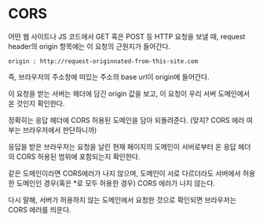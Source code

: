 # CORS

어떤 웹 사이트나 JS 코드에서 GET 혹은 POST 등 HTTP 요청을 보낼 때, request header의 origin 항목에는 이 요청의 근원지가 들어간다.

`origin : http://request-originnated-from-this-site.com`

즉, 브라우저의 주소창에 떠있는 주소의 base url이 origin에 들어간다.

이 요청을 받는 서버는 헤더에 담긴 origin 값을 보고, 이 요청이 우리 서버 도메인에서 온 것인지 확인한다.

정확히는 응답 헤더에 CORS 허용된 도메인을 담아 되돌려준다. (맞지? CORS 에러 여부는 브라우저에서 판단하니까)

응답을 받은 브라우저는 요청을 날린 현재 페이지의 도메인이 서버로부터 온 응답 헤더의 CORS 허용된 범위에 포함되는지 확인한다.

같은 도메인이라면 CORS에러가 나지 않으며,
도메인이 서로 다르더라도 서버에서 허용한 도메인인 경우(혹은 *로 모두 허용한 경우) CORS 에러가 나지 않는다.

다시 말해, 서버가 허용하지 않는 도메인에서 요청한 것으로 확인되면 브라우저는 CORS 에러를 띄운다.
<!--stackedit_data:
eyJoaXN0b3J5IjpbNzE2ODEyMjI0XX0=
-->